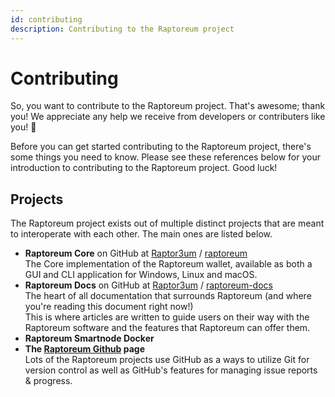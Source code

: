 ```yaml
---
id: contributing
description: Contributing to the Raptoreum project
---
```


# Contributing

So, you want to contribute to the Raptoreum project. That's awesome; thank you! We appreciate any help we receive from developers or contributers like you! 🦅

Before you can get started contributing to the Raptoreum project, there's some things you need to know. Please see these references below for your introduction to contributing to the Raptoreum project. Good luck!

## Projects

The Raptoreum project exists out of multiple distinct projects that are meant to interoperate with each other. The main ones are listed below.

- **Raptoreum Core** on GitHub at [Raptor3um][] / [raptoreum][rtm-core]  
  The Core implementation of the Raptoreum wallet, available as both a GUI and CLI application for Windows, Linux and macOS.
- **Raptoreum Docs** on GitHub at [Raptor3um][] / [raptoreum-docs][]  
  The heart of all documentation that surrounds Raptoreum (and where you're reading this document right now!)  
  This is where articles are written to guide users on their way with the Raptoreum software and the features that Raptoreum can offer them.
- **Raptoreum Smartnode Docker**
- **The [Raptoreum Github][Raptor3um] page**  
  Lots of the Raptoreum projects use GitHub as a ways to utilize Git for version control as well as GitHub's features for managing issue reports & progress.

<!-- References/Links -->
[Raptor3um]: https://github.com/Raptor3um
[rtm-core]: https://github.com/Raptor3um/raptoreum
[raptoreum-docs]: https://github.com/Raptor3um/raptoreum-docs
